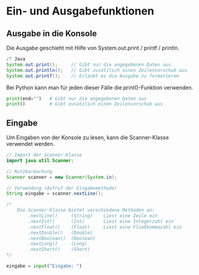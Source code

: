 # Ein- und Ausgabefunktionen

## Ausgabe in die Konsole
Die Ausgabe geschieht mit Hilfe von System.out.print / printf / println.
```JAVA
/7 Java
System.out.print();     // Gibt nur die angegebenen Daten aus
System.out.println();   // Gibt zusätzlich einen Zeilenvorschub aus
System.out.printf();    // Erlaubt es die Ausgabe zu formatieren
```

Bei Python kann man für jeden dieser Fälle die print()-Funktion verwenden.
```PYTHON
print(end="")   # Gibt nur die angegebenen Daten aus
print()         # Gibt zusätzlich einen Zeilenvorschub aus
```
## Eingabe
Um Eingaben von der Konsole zu lesen, kann die Scanner-Klasse verwendet werden.
```JAVA
// Import der Scanner-Klasse
import java.util.Scanner;

// Nutzbarmachung
Scanner scanner = new Scanner(System.in);

// Verwendung (Aufruf der Eingabemethode)
String eingabe = scanner.nextLine();

/*
    Die Scanner-Klasse bietet verschiedene Methoden an:
        .nextLine()     (String)    Liest eine Zeile ein
        .nextInt()      (Int)       Liest eine Integerzahl ein
        .nextFloat()    (Float)     Liest eine Fließkommazahl ein
        .nextDouble()   (Double)
        .nextBoolean()  (Boolean)
        .nextLong()     (Long)
        .nextShort()    (Short)
*/
```

```PYTHON
eingabe = input("Eingabe: ")
```

